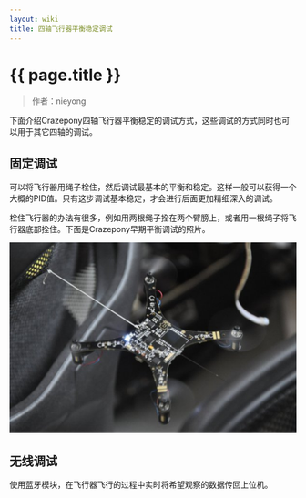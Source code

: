 ```yaml
---
layout: wiki
title: 四轴飞行器平衡稳定调试
---
```


# {{ page.title }}

> 作者：nieyong

下面介绍Crazepony四轴飞行器平衡稳定的调试方式，这些调试的方式同时也可以用于其它四轴的调试。

## 固定调试

可以将飞行器用绳子栓住，然后调试最基本的平衡和稳定。这样一般可以获得一个大概的PID值。只有这步调试基本稳定，才会进行后面更加精细深入的调试。

栓住飞行器的办法有很多，例如用两根绳子拴在两个臂膀上，或者用一根绳子将飞行器底部拴住。下面是Crazepony早期平衡调试的照片。

![](/assets/img/crazepony-balance-debug.jpg)

## 无线调试

使用蓝牙模块，在飞行器飞行的过程中实时将希望观察的数据传回上位机。
